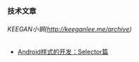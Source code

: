 ### 技术文章

###### KEEGAN小钢(http://keeganlee.me/archive)
* [Android样式的开发：Selector篇](http://keeganlee.me/post/android/20150905)